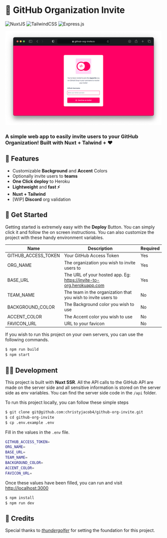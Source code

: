 # 📧 GitHub Organization Invite

![NuxtJS](https://img.shields.io/badge/nuxt.js-00C58E?style=for-the-badge&logo=nuxtdotjs&logoColor=white) ![TailwindCSS](https://img.shields.io/badge/Tailwind_CSS-38B2AC?style=for-the-badge&logo=tailwind-css&logoColor=white) ![Express.js](https://img.shields.io/badge/Express.js-000000?style=for-the-badge&logo=express&logoColor=white)

<p align="center">
  <img src="readme-image.png"/>
</p>

### A simple web app to easily **invite users to your GitHub Organization**! Built with **Nuxt + Talwind + ❤️**

## 🎯 Features

- Customizable **Background** and **Accent** Colors
- Optionally invite users to **teams**
- **One Click deploy** to Heroku
- **Lightweight** and **fast ⚡️**
- **Nuxt + Tailwind**
- [WIP] **Discord** org validation

## 💫 Get Started

Getting started is extremely easy with the **Deploy** Button. You can simply click it and follow the on screen instructions. You can also customize the project with these handy environment variables.

| Name                | Description                                                         | Required |
| ------------------- | ------------------------------------------------------------------- | -------- |
| GITHUB_ACCESS_TOKEN | Your GitHub Access Token                                            | Yes      |
| ORG_NAME            | The organization you wish to invite users to                        | Yes      |
| BASE_URL            | The URL of your hosted app. Eg: https://invite-to-org.herokuapp.com | Yes      |
| TEAM_NAME           | The team in the organization that you wish to invite users to       | No       |
| BACKGROUND_COLOR    | The Background color you wish to use                                | No       |
| ACCENT_COLOR        | The Accent color you wish to use                                    | No       |
| FAVICON_URL         | URL to your favicon                                                 | No       |

If you wish to run this project on your own servers, you can use the following commands.

```sh
$ npm run build
$ npm start
```

## 🧑‍💻 Development

This project is built with **Nuxt SSR**. All the API calls to the GitHub API are made on the server side and all sensitive information is stored on the server side as env variables. You can find the server side code in the `/api` folder.

To run this project locally, you can follow these simple steps

```sh
$ git clone git@github.com:christyjacob4/github-org-invite.git
$ cd github-org-invite
$ cp .env.example .env
```

Fill in the values in the `.env` file.

```sh
GITHUB_ACCESS_TOKEN=
ORG_NAME=
BASE_URL=
TEAM_NAME=
BACKGROUND_COLOR=
ACCENT_COLOR=
FAVICON_URL=
```

Once these values have been filled, you can run and visit [http://localhost:3000](http://localhost:3000)

```sh
$ npm install
$ npm run dev
```

## 🤝 Credits

Special thanks to [_thundergolfer_](https://github.com/thundergolfer/automated-github-organization-invites) for setting the foundation for this project.
